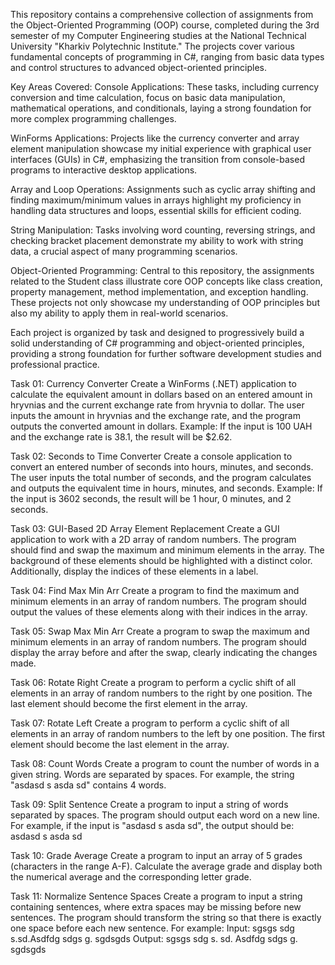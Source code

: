 This repository contains a comprehensive collection of assignments from the Object-Oriented Programming (OOP) course, completed during the 3rd semester of my Computer Engineering studies at the National Technical University "Kharkiv Polytechnic Institute." The projects cover various fundamental concepts of programming in C#, ranging from basic data types and control structures to advanced object-oriented principles.

Key Areas Covered:
Console Applications: These tasks, including currency conversion and time calculation, focus on basic data manipulation, mathematical operations, and conditionals, laying a strong foundation for more complex programming challenges.

WinForms Applications: Projects like the currency converter and array element manipulation showcase my initial experience with graphical user interfaces (GUIs) in C#, emphasizing the transition from console-based programs to interactive desktop applications.

Array and Loop Operations: Assignments such as cyclic array shifting and finding maximum/minimum values in arrays highlight my proficiency in handling data structures and loops, essential skills for efficient coding.

String Manipulation: Tasks involving word counting, reversing strings, and checking bracket placement demonstrate my ability to work with string data, a crucial aspect of many programming scenarios.

Object-Oriented Programming: Central to this repository, the assignments related to the Student class illustrate core OOP concepts like class creation, property management, method implementation, and exception handling. These projects not only showcase my understanding of OOP principles but also my ability to apply them in real-world scenarios.

Each project is organized by task and designed to progressively build a solid understanding of C# programming and object-oriented principles, providing a strong foundation for further software development studies and professional practice.

Task 01: Currency Converter
Create a WinForms (.NET) application to calculate the equivalent amount in dollars based on an entered amount in hryvnias and the current exchange rate from hryvnia to dollar. The user inputs the amount in hryvnias and the exchange rate, and the program outputs the converted amount in dollars.
Example: If the input is 100 UAH and the exchange rate is 38.1, the result will be $2.62.

Task 02: Seconds to Time Converter
Create a console application to convert an entered number of seconds into hours, minutes, and seconds. The user inputs the total number of seconds, and the program calculates and outputs the equivalent time in hours, minutes, and seconds. Example: If the input is 3602 seconds, the result will be 1 hour, 0 minutes, and 2 seconds.

Task 03: GUI-Based 2D Array Element Replacement
Create a GUI application to work with a 2D array of random numbers. The program should find and swap the maximum and minimum elements in the array. The background of these elements should be highlighted with a distinct color. Additionally, display the indices of these elements in a label.

Task 04: Find Max Min Arr
Create a program to find the maximum and minimum elements in an array of random numbers. The program should output the values of these elements along with their indices in the array.

Task 05: Swap Max Min Arr
Create a program to swap the maximum and minimum elements in an array of random numbers. The program should display the array before and after the swap, clearly indicating the changes made.

Task 06: Rotate Right
Create a program to perform a cyclic shift of all elements in an array of random numbers to the right by one position. The last element should become the first element in the array.

Task 07: Rotate Left
Create a program to perform a cyclic shift of all elements in an array of random numbers to the left by one position. The first element should become the last element in the array.

Task 08: Count Words
Create a program to count the number of words in a given string. Words are separated by spaces. For example, the string "asdasd s asda sd" contains 4 words.

Task 09: Split Sentence
Create a program to input a string of words separated by spaces. The program should output each word on a new line. For example, if the input is "asdasd s asda sd", the output should be:
asdasd
s
asda
sd

Task 10: Grade Average
Create a program to input an array of 5 grades (characters in the range A-F). Calculate the average grade and display both the numerical average and the corresponding letter grade.

Task 11: Normalize Sentence Spaces
Create a program to input a string containing sentences, where extra spaces may be missing before new sentences. The program should transform the string so that there is exactly one space before each new sentence. For example:
Input:
sgsgs sdg s.sd.Asdfdg sdgs g.  sgdsgds
Output:
sgsgs sdg s. sd. Asdfdg sdgs g. sgdsgds
